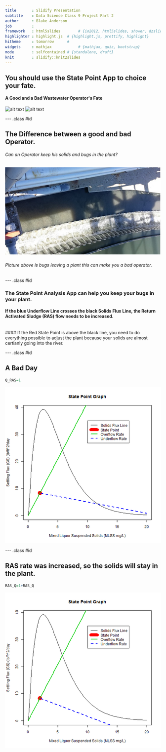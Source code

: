 ```yaml
---
title       : Slidify Presentation
subtitle    : Data Science Class 9 Project Part 2
author      : Blake Anderson
job         : 
framework   : html5slides        # {io2012, html5slides, shower, dzslides, ...}
highlighter : highlight.js  # {highlight.js, prettify, highlight}
hitheme     : tomorrow      # 
widgets     : mathjax            # {mathjax, quiz, bootstrap}
mode        : selfcontained # {standalone, draft}
knit        : slidify::knit2slides
---
```


## You should use the State Point App to choice your fate.
#### A Good and a Bad Wastewater Operator's Fate 
![alt text](http://alruralwater.com/about/News/images/2012_Awards_3.jpg) ![alt text](http://www.salem-news.com/stimg/february102010/handcuffed_new_.jpg)


--- .class #id 

## The Difference between a good and bad Operator.
###### Can an Operator keep his solids and bugs in the plant?
![alt text](.//mod_1415118689814.jpg) 
###### Picture above is bugs leaving a plant this can make you a bad operator. 

--- .class #id
### The State Point Analysis App can help you keep your bugs in your plant. 
#### If the blue Underflow Line crosses the black Solids Flux Line, the Return Activated Sludge (RAS) flow needs to be increased. 
<br />
#### If the Red State Point is above the black line, you need to do everything possible to adjust the plant because your solids are almost certianly going into the river. 




--- .class #id
## A Bad Day

```r
Q_RAS=1
```


![plot of chunk unnamed-chunk-2](assets/fig/unnamed-chunk-2-1.png) 

--- .class #id

## RAS rate was increased, so the solids will stay in the plant.


```r
RAS_Q=1+RAS_Q
```

![plot of chunk unnamed-chunk-4](assets/fig/unnamed-chunk-4-1.png) 




